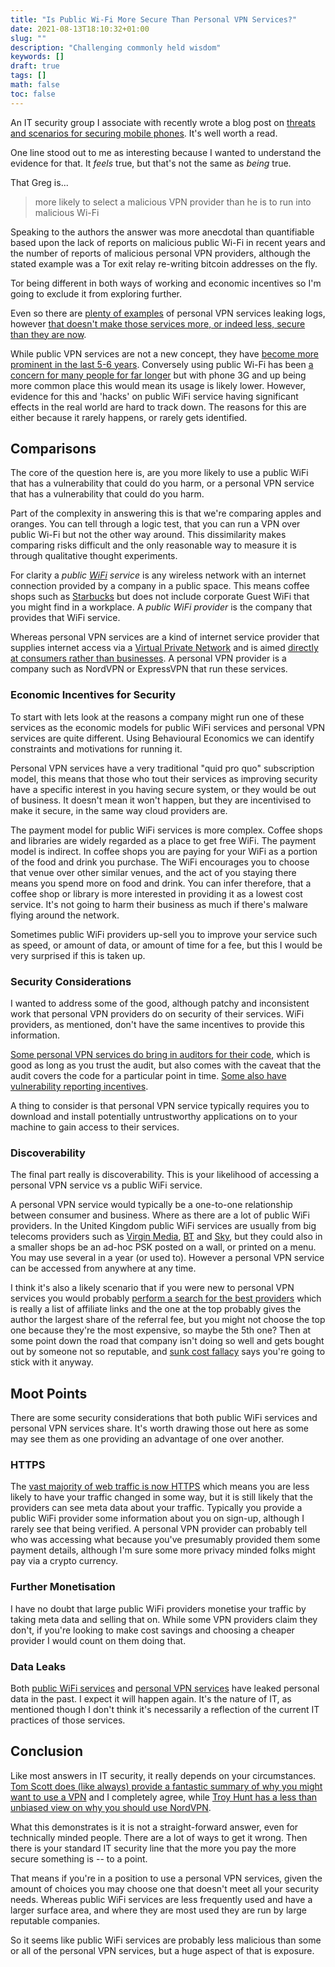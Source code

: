 ```yaml
---
title: "Is Public Wi-Fi More Secure Than Personal VPN Services?"
date: 2021-08-13T18:10:32+01:00
slug: ""
description: "Challenging commonly held wisdom"
keywords: []
draft: true
tags: []
math: false
toc: false
---
```


An IT security group I associate with recently wrote a blog post on [threats and scenarios for securing mobile phones](https://joelgsamuel.medium.com/how-to-keep-your-smartphone-safe-from-spying-d7d50fbed817). It's well worth a read.

One line stood out to me as interesting because I wanted to understand the evidence for that. It _feels_ true, but that's not the same as _being_ true.

That Greg is...
<!--alex ignore he-she-->
> more likely to select a malicious VPN provider than he is to run into malicious Wi-Fi

Speaking to the authors the answer was more anecdotal than quantifiable based upon the lack of reports on malicious public Wi-Fi in recent years and the number of reports of malicious personal VPN providers, although the stated example was a Tor exit relay re-writing bitcoin addresses on the fly.

Tor being different in both ways of working and economic incentives so I'm going to exclude it from exploring further.

Even so there are [plenty of examples](https://www.theregister.com/2020/07/17/ufo_vpn_database/) of personal VPN services leaking logs, however [that doesn't make those services more, or indeed less, secure than they are now](https://matt.copperwaite.net/blog/assessing-security-practices-of-3rd-party-projects/).

While public VPN services are not a new concept, they have [become more prominent in the last 5-6 years](https://trends.google.co.uk/trends/explore?date=all&geo=GB&q=%2Fg%2F11gfj_yxtn,%2Fg%2F11hbgq8gct,%2Fg%2F11b7y71slf). Conversely using public Wi-Fi has been [a concern for many people for far longer](https://www.theregister.com/2007/08/02/public_wifi_hack/) but with phone 3G and up being more common place this would mean its usage is  likely lower. However, evidence for this and 'hacks' on public WiFi service having significant effects in the real world are hard to track down. The reasons for this are either because it rarely happens, or rarely gets identified.

## Comparisons

The core of the question here is, are you more likely to use a public WiFi that has a vulnerability that could do you harm, or a personal VPN service that has a vulnerability that could do you harm.

Part of the complexity in answering this is that we're comparing apples and oranges. You can tell through a logic test, that you can run a VPN over public Wi-Fi but not the other way around. This dissimilarity makes comparing risks difficult and the only reasonable way to measure it is through qualitative thought experiments.

For clarity a _public [WiFi](https://en.wikipedia.org/wiki/Wi-Fi) service_ is any wireless network with an internet connection provided by a company in a public space. This means coffee shops such as [Starbucks](https://wifi.starbucks.com/) but does not include corporate Guest WiFi that you might find in a workplace. A _public WiFi provider_ is the company that provides that WiFi service.

Whereas personal VPN services are a kind of internet service provider that supplies internet access via a [Virtual Private Network](https://en.wikipedia.org/wiki/Virtual_private_network) and is aimed [directly at consumers rather than businesses](https://en.wikipedia.org/wiki/Direct-to-consumer). A personal VPN provider is a company such as NordVPN or ExpressVPN that run these services.

### Economic Incentives for Security

To start with lets look at the reasons a company might run one of these services as the economic models for public WiFi services and personal VPN services are quite different. Using Behavioural Economics we can identify constraints and motivations for running it.

Personal VPN services have a very traditional "quid pro quo" subscription model, this means that those who tout their services as improving security have a specific interest in you having secure system, or they would be out of business. It doesn't mean it won't happen, but they are incentivised to make it secure, in the same way cloud providers are.

The payment model for public WiFi services is more complex. Coffee shops and libraries are widely regarded as a place to get free WiFi. The payment model is indirect. In coffee shops you are paying for your WiFi as a portion of the food and drink you purchase. The WiFi encourages you to choose that venue over other similar venues, and the act of you staying there means you spend more on food and drink. You can infer therefore, that a coffee shop or library is more interested in providing it as a lowest cost service. It's not going to harm their business as much if there's malware flying around the network.

Sometimes public WiFi providers up-sell you to improve your service such as speed, or amount of data, or amount of time for a fee, but this I would be very surprised if this is taken up.

### Security Considerations

I wanted to address some of the good, although patchy and inconsistent work that personal VPN providers do on security of their services. WiFi providers, as mentioned, don't have the same incentives to provide this information.

[Some personal VPN services do bring in auditors for their code](https://www.pcmag.com/news/what-does-a-vpn-security-audit-really-prove), which is good as long as you trust the audit, but also comes with the caveat that the audit covers the code for a particular point in time. [Some also have vulnerability reporting incentives](https://hackerone.com/nordsecurity?type=team).

A thing to consider is that personal VPN service typically requires you to download and install potentially untrustworthy applications on to your machine to gain access to their services.

### Discoverability

The final part really is discoverability. This is your likelihood of accessing a personal VPN service vs a public WiFi service.

<!--alex ignore virgin-->
A personal VPN service would typically be a one-to-one relationship between consumer and business. Where as there are a lot of public WiFi providers. In the United Kingdom public WiFi services are usually from big telecoms providers such as [Virgin Media](https://tfl.gov.uk/campaign/station-wifi), [BT](https://www.btwifi.co.uk/) and [Sky](https://www.sky.com/wifi), but they could also in a smaller shops be an ad-hoc PSK posted on a wall, or printed on a menu. You may use several in a year (or used to). However a personal VPN service can be accessed from anywhere at any time.

I think it's also a likely scenario that if you were new to personal VPN services you would probably [perform a search for the best providers](https://www.techradar.com/uk/vpn/best-vpn) which is really a list of affiliate links and the one at the top probably gives the author the largest share of the referral fee, but you might not choose the top one because they're the most expensive, so maybe the 5th one? Then at some point down the road that company isn't doing so well and gets bought out by someone not so reputable, and [sunk cost fallacy](https://en.wikipedia.org/wiki/Escalation_of_commitment) says you're going to stick with it anyway.

## Moot Points

There are some security considerations that both public WiFi services and personal VPN services share. It's worth drawing those out here as some may see them as one providing an advantage of one over another.

### HTTPS

The [vast majority of web traffic is now HTTPS](https://blogs.vmware.com/networkvirtualization/2020/09/network-security-encrypted.html/) which means you are less likely to have your traffic changed in some way, but it is still likely that the providers can see meta data about your traffic. Typically you provide a public WiFi provider some information about you on sign-up, although I rarely see that being verified. A personal VPN provider can probably tell who was accessing what because you've presumably provided them some payment details, although I'm sure some more privacy minded folks might pay via a crypto currency.

### Further Monetisation

I have no doubt that large public WiFi providers monetise your traffic by taking meta data and selling that on. While some VPN providers claim they don't, if you're looking to make cost savings and choosing a cheaper provider I would count on them doing that.

### Data Leaks

Both [public WiFi services](https://www.bbc.co.uk/news/technology-51682280) and [personal VPN services](https://www.teiss.co.uk/free-vpn-apps-leaked-personal-data/) have leaked personal data in the past. I expect it will happen again. It's the nature of IT, as mentioned though I don't think it's necessarily a reflection of the current IT practices of those services.

## Conclusion

Like most answers in IT security, it really depends on your circumstances. [Tom Scott does (like always) provide a fantastic summary of why you might want to use a VPN](https://youtu.be/WVDQEoe6ZWY) and I completely agree, while [Troy Hunt has a less than unbiased view on why you should use NordVPN](https://www.troyhunt.com/im-partnering-with-nord-as-a-strategic-adviser/).

What this demonstrates is it is not a straight-forward answer, even for technically minded people. There are a lot of ways to get it wrong. Then there is your standard IT security line that the more you pay the more secure something is -- to a point.

That means if you're in a position to use a personal VPN services, given the amount of choices you may choose one that doesn't meet all your security needs. Whereas public WiFi services are less frequently used and have a larger surface area, and where they are most used they are run by large reputable companies.

So it seems like public WiFi services are probably less malicious than some or all of the personal VPN services, but a huge aspect of that is exposure.
